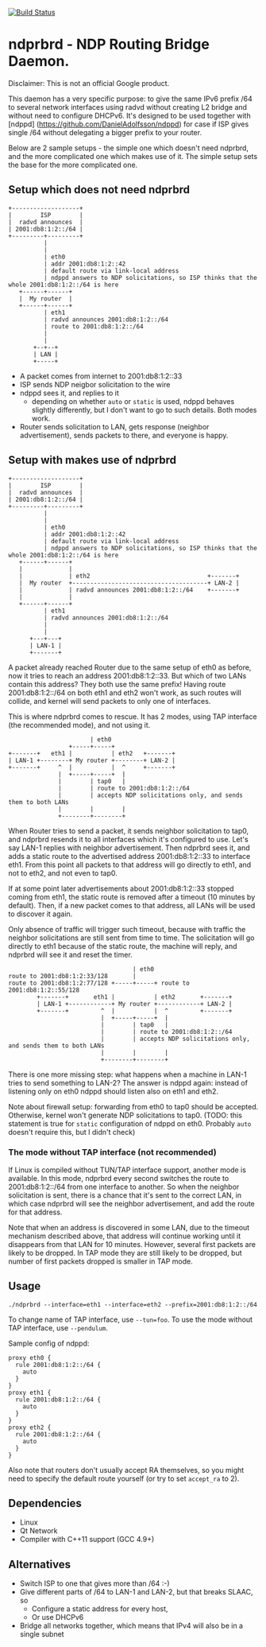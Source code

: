 [![Build Status](https://img.shields.io/travis/google/ndprbrd/master.svg)](https://travis-ci.org/google/ndprbrd)

# ndprbrd - NDP Routing Bridge Daemon.

Disclaimer: This is not an official Google product.

This daemon has a very specific purpose: to give the same IPv6 prefix /64 to
several network interfaces using radvd without creating L2 bridge and without
need to configure DHCPv6. It's designed to be used together with [ndppd]
(https://github.com/DanielAdolfsson/ndppd) for case if ISP gives single /64
without delegating a bigger prefix to your router.

Below are 2 sample setups - the simple one which doesn't need ndprbrd, and the
more complicated one which makes use of it. The simple setup sets the base for
the more complicated one.

## Setup which does not need ndprbrd

```
+-------------------+
|        ISP        |
|  radvd announces  |
| 2001:db8:1:2::/64 |
+---------+---------+
          |
          |
          | eth0
          | addr 2001:db8:1:2::42
          | default route via link-local address
          | ndppd answers to NDP solicitations, so ISP thinks that the whole 2001:db8:1:2::/64 is here
   +------+------+
   |  My router  |
   +------+------+
          | eth1
          | radvd announces 2001:db8:1:2::/64
          | route to 2001:db8:1:2::/64
          |
          |
       +--+--+
       | LAN |
       +-----+
```

*   A packet comes from internet to 2001:db8:1:2::33
*   ISP sends NDP neigbor solicitation to the wire
*   ndppd sees it, and replies to it
    *   depending on whether `auto` or `static` is used, ndppd behaves slightly
        differently, but I don't want to go to such details. Both modes work.
*   Router sends solicitation to LAN, gets response (neighbor advertisement),
    sends packets to there, and everyone is happy.

## Setup with makes use of ndprbrd

```
+-------------------+
|        ISP        |
|  radvd announces  |
| 2001:db8:1:2::/64 |
+---------+---------+
          |
          |
          | eth0
          | addr 2001:db8:1:2::42
          | default route via link-local address
          | ndppd answers to NDP solicitations, so ISP thinks that the whole 2001:db8:1:2::/64 is here
   +------+------+
   |             |
   |             | eth2                                 +-------+
   |  My router  +--------------------------------------+ LAN-2 |
   |             | radvd announces 2001:db8:1:2::/64    +-------+
   |             |
   +------+------+
          | eth1
          | radvd announces 2001:db8:1:2::/64
          |
          |
      +---+---+
      | LAN-1 |
      +-------+
```

A packet already reached Router due to the same setup of eth0 as before, now it
tries to reach an address 2001:db8:1:2::33. But which of two LANs contain this
address? They both use the same prefix! Having route 2001:db8:1:2::/64 on both
eth1 and eth2 won't work, as such routes will collide, and kernel will send
packets to only one of interfaces.

This is where ndprbrd comes to rescue. It has 2 modes, using TAP interface (the
recommended mode), and not using it.

```
                       | eth0
                 +-----+-----+
+-------+   eth1 |           | eth2   +-------+
| LAN-1 +--------+ My router +--------+ LAN-2 |
+-------+     ^  |           |  ^     +-------+
              |  +-----+-----+  |
              |        | tap0   |
              |        | route to 2001:db8:1:2::/64
              |        | accepts NDP solicitations only, and sends them to both LANs
              |        |        |
              +--------+--------+
```

When Router tries to send a packet, it sends neighbor solicitation to tap0, and
ndprbrd resends it to all interfaces which it's configured to use. Let's say
LAN-1 replies with neighbor advertisement. Then ndprbrd sees it, and adds a
static route to the advertised address 2001:db8:1:2::33 to interface eth1. From
this point all packets to that address will go directly to eth1, and not to
eth2, and not even to tap0.

If at some point later advertisements about 2001:db8:1:2::33 stopped coming from
eth1, the static route is removed after a timeout (10 minutes by default). Then,
if a new packet comes to that address, all LANs will be used to discover it
again.

Only absence of traffic will trigger such timeout, because with traffic the
neighbor solicitations are still sent from time to time. The solicitation will
go directly to eth1 because of the static route, the machine will reply, and
ndprbrd will see it and reset the timer.

```
                                   | eth0
route to 2001:db8:1:2:33/128       |
route to 2001:db8:1:2:77/128 +-----+-----+ route to 2001:db8:1:2::55/128
        +-------+       eth1 |           | eth2       +-------+
        | LAN-1 +------------+ My router +------------+ LAN-2 |
        +-------+         ^  |           |  ^         +-------+
                          |  +-----+-----+  |
                          |        | tap0   |
                          |        | route to 2001:db8:1:2::/64
                          |        | accepts NDP solicitations only, and sends them to both LANs
                          |        |        |
                          +--------+--------+
```

There is one more missing step: what happens when a machine in LAN-1 tries to
send something to LAN-2? The answer is ndppd again: instead of listening only on
eth0 ndppd should listen also on eth1 and eth2.

Note about firewall setup: forwarding from eth0 to tap0 should be accepted.
Otherwise, kernel won't generate NDP solicitations to tap0. (TODO: this
statement is true for `static` configuration of ndppd on eth0. Probably `auto`
doesn't require this, but I didn't check)

### The mode without TAP interface (not recommended)

If Linux is compiled without TUN/TAP interface support, another mode is
available. In this mode, ndprbrd every second switches the route to
2001:db8:1:2::/64 from one interface to another. So when the neighbor
solicitation is sent, there is a chance that it's sent to the correct LAN, in
which case ndprbrd will see the neighbor advertisement, and add the route for
that address.

Note that when an address is discovered in some LAN, due to the timeout
mechanism described above, that address will continue working until it
disappears from that LAN for 10 minutes. However, several first packets are
likely to be dropped. In TAP mode they are still likely to be dropped, but
number of first packets dropped is smaller in TAP mode.

## Usage

`./ndprbrd --interface=eth1 --interface=eth2 --prefix=2001:db8:1:2::/64`

To change name of TAP interface, use `--tun=foo`. To use the mode without TAP
interface, use `--pendulum`.

Sample config of ndppd:

```
proxy eth0 {
  rule 2001:db8:1:2::/64 {
    auto
  }
}
proxy eth1 {
  rule 2001:db8:1:2::/64 {
    auto
  }
}
proxy eth2 {
  rule 2001:db8:1:2::/64 {
    auto
  }
}
```

Also note that routers don't usually accept RA themselves, so you might need to
specify the default route yourself (or try to set `accept_ra` to 2).

## Dependencies

*   Linux
*   Qt Network
*   Compiler with C++11 support (GCC 4.9+)

## Alternatives

*   Switch ISP to one that gives more than /64 :-)
*   Give different parts of /64 to LAN-1 and LAN-2, but that breaks SLAAC, so
    *    Configure a static address for every host,
    *    Or use DHCPv6
*   Bridge all networks together, which means that IPv4 will also be in a
    single subnet
